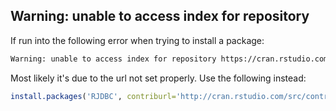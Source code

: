 
## Warning: unable to access index for repository
If run into the following error when trying to install a package:

```Bash
Warning: unable to access index for repository https://cran.rstudio.com/src/contrib
```

Most likely it's due to the url not set properly. Use the following instead:

```R
install.packages('RJDBC', contriburl='http://cran.rstudio.com/src/contrib/')
```


